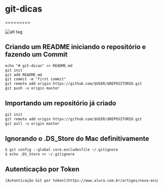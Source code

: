 # git-dicas

=========

![alt tag](http://i.imgur.com/q9Saz4s.jpg)

## Criando um README iniciando o repositório e fazendo um Commit 

```html
echo "# git-dicas" >> README.md
git init
git add README.md
git commit -m "first commit"
git remote add origin https://github.com/$USER/$REPOSITORIO.git
git push -u origin master
```

## Importando um repositório já criado

```html
git init
git remote add origin https://github.com/$USER/$REPOSITORIO.git
git pull -u origin master
```

## Ignorando o .DS_Store do Mac definitivamente

```html
$ git config --global core.excludesfile ~/.gitignore
$ echo .DS_Store >> ~/.gitignore
```

## Autenticação por Token

```html
[Autenticação Git por token](https://www.alura.com.br/artigos/nova-exigencia-do-git-de-autenticacao-por-token-o-que-e-o-que-devo-fazer)
```

